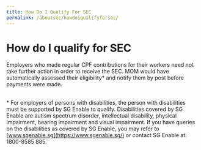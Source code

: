 ```yaml
---
title: How Do I Qualify For SEC
permalink: /aboutsec/howdoiqualifyforsec/
---
```

# How do I qualify for SEC

Employers who made regular CPF contributions for their workers need not take further action in order to receive the SEC. MOM would have automatically assessed their eligibility\* and notify them by post before payments were made. <br><br> 

  

\* For employers of persons with disabilities, the person with disabilities must be supported by SG Enable to qualify. Disabilities covered by SG Enable are autism spectrum disorder, intellectual disability, physical impairment, hearing impairment and visual impairment. If you have queries on the disabilities as covered by SG Enable, you may refer to [www.sgenable.sg](https://www.sgenable.sg/) or contact SG Enable at: 1800-8585 885.